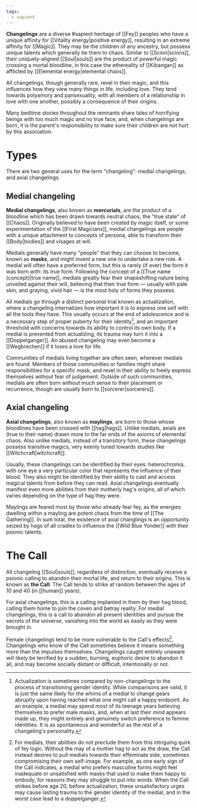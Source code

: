 ```yaml
---
tags:
  - sapient
---
```

**Changelings** are a diverse #sapient heritage of [[Fey]] peoples who have a unique affinity for [[Vitality energy|positive energy]], resulting in an extreme affinity for [[Magic]]. They may be the children of any ancestry, but possess unique talents which generally tie them to chaos. Similar to [[Scion|scions]], their uniquely-aligned [[Soul|souls]] are the product of powerful magic crossing a mortal bloodline, in this case the ethereality of [[Kibangan]] as afflicted by [[Elemental energy|elemental chaos]].

All changelings, though generally rare, revel in their magic, and this influences how they view many things in life, including love. They tend towards polyamory and pansexuality, with all members of a relationship in love with one another, possibly a consequence of their origins. 

Many bedtime stories throughout the remnants share tales of horrifying beings with too much magic and no true face, and, when changelings are born, it is the parent's responsibility to make sure their children are not hurt by this association.
# Types

There are two general uses for the term "changeling": medial changelings, and axial changelings.

## Medial changeling
**Medial changelings**, also known as **mercurials**, are the product of a bloodline which has been drawn towards neutral chaos, the "true state" of [[Chaos]]. Originally believed to have been created by magic itself, or some experimentation of the [[First Magicians]], medial changelings are people with a unique attachment to concepts of persona, able to transform their [[Body|bodies]] and visages at will.

Medials generally have many "people" that they can choose to become, known as **masks**, and might invent a new one to undertake a new role. A medial will often have a preferred form, but this is rarely (if ever) the form it was born with: its *true* form. Following the concept of a [[True name (concept)|true name]], medials greatly fear their shapeshifting nature being unveiled against their will, believing that their true form — usually with pale skin, and graying, vivid hair — is the most holy of forms they possess. 

All medials go through a distinct personal trial known as actualization, where a changeling internalizes how important it is to express one self with all the tools they have. This usually occurs at the end of adolescence and is a necessary step of proper puberty for their identity[^1], and an important threshold with concerns towards its ability to control its own body. If a medial is prevented from actualizing, its trauma may turn it into a [[Doppelganger]]. An abused changeling may even become a [[Wegbrechen]] if it loses a love for life.

Communities of medials living together are often seen, wherever medials are found. Members of those communities or families might share responsibilities for a specific mask, and revel in their ability to freely express themselves without fear of judgement. Outside of such communities, medials are often born without much sense to their placement or recurrence, though are usually born to [[sorcerer|sorcerers]].
## Axial changeling
**Axial changelings**, also known as **maylings**, are born to those whose bloodlines have been crossed with [[hag|hags]]. Unlike medials, axials are (true to their name) drawn more to the far ends of the axioms of elemental chaos. Also unlike medials, instead of a transitory form, these changelings possess transitive magics, very keenly tuned towards studies like [[Witchcraft|witchcraft]]. 

Usually, these changelings can be identified by their eyes: heterochromia, with one eye a very particular color that represents the influence of their blood. They also might be identified by their ability to cast and access magical talents from before they can read. Axial changelings eventually manifest even more abilities from their motherly hag's origins, all of which varies depending on the type of hag they were.

Maylings are feared most by those who already fear fey, as the energies dwelling within a mayling are potent chaos from the time of [[The Gathering]]. In sum total, the existence of axial changlings is an opportunity seized by hags of all cradles to influence the [[Wild Blue Yonder]] with their psionic talents.

# The Call
All changeling [[Soul|souls]], regardless of distinction, eventually receive a psionic calling to abandon their mortal life, and return to their origins. This is known as **the Call**. The Call tends to strike at random between the ages of 10 and 40 (in [[human]] years).

For axial changelings, this is a calling implanted in them by their hag blood, calling them home to join the coven and betray reality. For medial changelings, this is a call to abandon all present identities and pursue the secrets of the universe, vanishing into the world as easily as they were brought in. 

Female changelings tend to be more vulnerable to the Call's effects[^2]. Changelings who know of the Call sometimes believe it means something more than the impulses themselves. Changelings caught entirely unaware will likely be terrified by a sudden, burning, euphoric desire to abandon it all, and may become socially distant or difficult, intentionally or not.

[^1]: Actualization is sometimes compared by non-changelings to the process of transitioning gender identity. While comparisons are valid, it is just the same likely for the whims of a medial to change gears abruptly upon having reached what one might call a happy endpoint. As an example, a medial may spend most of its teenage years believing themselves to prefer male masks, and, when at last their mind appears made up, they might entirely and genuinely switch preference to femme identities. It is as spontaneous and wonderful as the rest of a changeling's personality.
[^2]: For medials, their abilities do not preclude them from this intriguing quirk of fey logic. Without the may of a mother hag to act as the draw, the Call instead desires to pull medials towards their effeminate side, sometimes compromising their own self-image. For example, as one early sign of the Call indicates, a medial who prefers masculine forms might feel inadequate or unsatisfied with masks that used to make them happy to embody, for reasons they may struggle to put into words. When the Call strikes before age 20, before actualization, these unsatisfactory urges may cause lasting trauma to the gender identity of the medial, and in the worst case lead to a doppelganger.